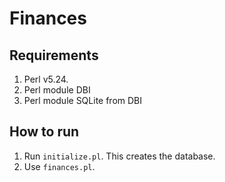 Finances
========

Requirements
------------
1. Perl v5.24.
2. Perl module DBI
3. Perl module SQLite from DBI

How to run
----------
1. Run `initialize.pl`. This creates the database.
2. Use `finances.pl`.
